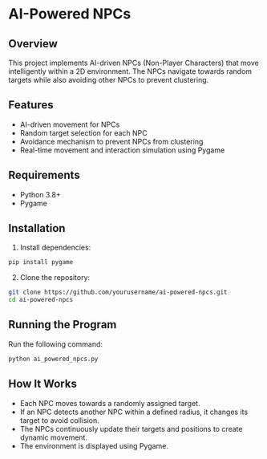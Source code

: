 # AI-Powered NPCs

## Overview
This project implements AI-driven NPCs (Non-Player Characters) that move intelligently within a 2D environment. The NPCs navigate towards random targets while also avoiding other NPCs to prevent clustering.

## Features
- AI-driven movement for NPCs
- Random target selection for each NPC
- Avoidance mechanism to prevent NPCs from clustering
- Real-time movement and interaction simulation using Pygame

## Requirements
- Python 3.8+
- Pygame

## Installation
1. Install dependencies:
```sh
pip install pygame
```
2. Clone the repository:
```sh
git clone https://github.com/yourusername/ai-powered-npcs.git
cd ai-powered-npcs
```

## Running the Program
Run the following command:
```sh
python ai_powered_npcs.py
```

## How It Works
- Each NPC moves towards a randomly assigned target.
- If an NPC detects another NPC within a defined radius, it changes its target to avoid collision.
- The NPCs continuously update their targets and positions to create dynamic movement.
- The environment is displayed using Pygame.
